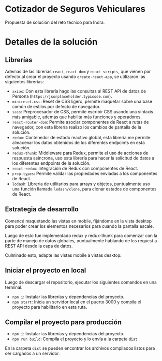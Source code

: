 # Cotizador de Seguros Vehiculares

Propuesta de solución del reto técnico para Indra.

# Detalles de la solución
## Librerías
Además de las librerías `react`, `react-dom` y `react-scripts`, que vienen por defecto al crear el proyecto usando `create-react-app`, se utilizaron las siguientes librerías:

- `axios`: Con esta librería hago las consultas al REST API de datos de Persona (`https://jsonplaceholder.typicode.com`).
- `minireset.css`: Reset de CSS ligero, permite maquetar sobre una base común de estilos por defecto de navegador.
- `sass`: Preprocesador de CSS, permite escribir CSS usando una sintaxis más amigable, además que habilita más funciones y operadores.
- `react-router-dom`: Permite asociar componentes de React a rutas de navegador, con esta librería realizo los cambios de pantalla de la solución.
- `redux`: Contenedor de estado reactivo global, esta librería me permite almacenar los datos obtenidos de los diferentes endpoints en esta solución.
- `redux-thunk`: Middleware para Redux, permite el uso de acciones de respuesta asíncrona, uso esta librería para hacer la solicitud de datos a los diferentes endpoints de la solución.
- `react-redux`: Integración de Redux con componentes de React.
- `prop-types`: Permite validar las propiedades enviadas a los componentes de React.
- `lodash`: Libreria de utilitarios para arrays y objetos, puntualmente uso una función llamada `lodash/clone`, para clonar estados de componentes de React.



## Estrategia de desarrollo
Comencé maquetando las vistas en mobile, fijándome en la vista desktop para poder crear los elementos necesarios para cuando la pantalla escale.

Luego de esto fue implementado redux y redux-thunk para comenzar con la parte de manejo de datos globales, puntualmente hablando de los request a REST API desde la capa de datos.

Culminado esto, adapte las vistas mobile a vistas desktop.


## Iniciar el proyecto en local
Luego de descargar el repositorio, ejecutar los siguientes comandos en una terminal.

- `npm i`: Instalar las librerías y dependencias del proyecto.
- `npm start`: Inicia un servidor local en el puerto 3000 y compila el proyecto para habilitarlo en esta ruta.

## Compilar el proyecto para producción

- `npm i`: Instalar las librerías y dependencias del proyecto.
- `npm run build`: Compila el proyecto y lo envía a la carpeta `dist`

En la carpeta `dist` se pueden encontrar los archivos compilados listos para ser cargados a un servidor.